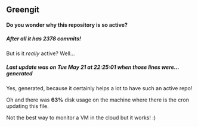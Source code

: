 ## Greengit

#### Do you wonder why this repository is so active?

##### After all it has 2378 commits!

But is it *really* active? Well...

##### Last update was on Tue May 21 at 22:25:01 when those lines were... generated

Yes, generated, because it certainly helps a lot to have such an active repo!

Oh and there was **63%** disk usage on the machine
where there is the cron updating this file.

Not the best way to monitor a VM in the cloud but it works! :)
